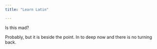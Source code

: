 ```yaml
---
title: "Learn Latin"

---
```


Is this mad?

Probably, but it is beside the point. In to deep now and there is no turning back.
